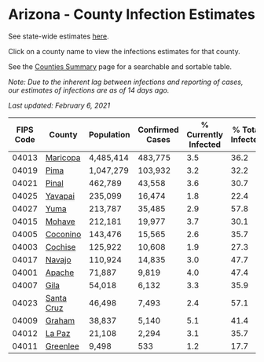 # Arizona - County Infection Estimates

See state-wide estimates [here](/infections/us-az).

Click on a county name to view the infections estimates for that county.

See the [Counties Summary](/infections/summary-counties) page for a searchable and sortable table.

*Note: Due to the inherent lag between infections and reporting of cases, our estimates of infections are as of 14 days ago.*

*Last updated: February 6, 2021*

|   FIPS Code |                   County |   Population |   Confirmed Cases |   % Currently Infected |   % Total Infected |
|-------------|--------------------------|--------------|-------------------|------------------------|--------------------|
|       04013 |     [Maricopa](maricopa) |    4,485,414 |           483,775 |                    3.5 |               36.2 |
|       04019 |             [Pima](pima) |    1,047,279 |           103,932 |                    3.2 |               32.2 |
|       04021 |           [Pinal](pinal) |      462,789 |            43,558 |                    3.6 |               30.7 |
|       04025 |       [Yavapai](yavapai) |      235,099 |            16,474 |                    1.8 |               22.4 |
|       04027 |             [Yuma](yuma) |      213,787 |            35,485 |                    2.9 |               57.8 |
|       04015 |         [Mohave](mohave) |      212,181 |            19,977 |                    3.7 |               30.1 |
|       04005 |     [Coconino](coconino) |      143,476 |            15,565 |                    2.6 |               35.7 |
|       04003 |       [Cochise](cochise) |      125,922 |            10,608 |                    1.9 |               27.3 |
|       04017 |         [Navajo](navajo) |      110,924 |            14,835 |                    3.0 |               47.7 |
|       04001 |         [Apache](apache) |       71,887 |             9,819 |                    4.0 |               47.4 |
|       04007 |             [Gila](gila) |       54,018 |             6,132 |                    3.3 |               35.9 |
|       04023 | [Santa Cruz](santa-cruz) |       46,498 |             7,493 |                    2.4 |               57.1 |
|       04009 |         [Graham](graham) |       38,837 |             5,140 |                    5.1 |               41.4 |
|       04012 |         [La Paz](la-paz) |       21,108 |             2,294 |                    3.1 |               35.7 |
|       04011 |     [Greenlee](greenlee) |        9,498 |               533 |                    1.2 |               17.7 |